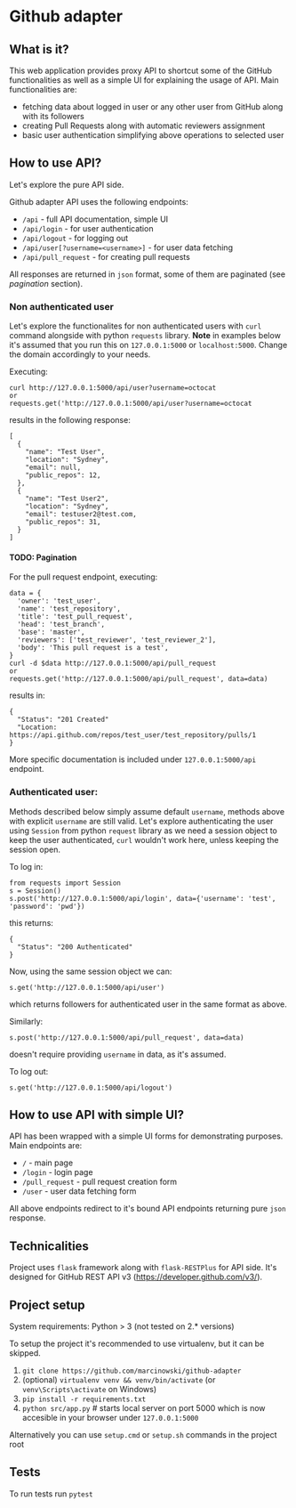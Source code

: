 # Github adapter

## What is it?
This web application provides proxy API to shortcut some of the GitHub functionalities as well as a simple UI for explaining
the usage of API. Main functionalities are:
 - fetching data about logged in user or any other user from GitHub along with its followers
 - creating Pull Requests along with automatic reviewers assignment
 - basic user authentication simplifying above operations to selected user

## How to use API?
Let's explore the pure API side.

Github adapter API uses the following endpoints:
  - `/api` - full API documentation, simple UI
  - `/api/login` - for user authentication
  - `/api/logout` - for logging out
  - `/api/user[?username=<username>]` - for user data fetching
  - `/api/pull_request` - for creating pull requests

All responses are returned in `json` format, some of them are paginated (see *pagination* section).
### Non authenticated user

Let's explore the functionalites for non authenticated users with `curl` command alongside with python `requests` library. 
**Note** in examples below it's assumed that you run this on `127.0.0.1:5000` or `localhost:5000`. Change the domain accordingly to your needs. 

Executing:
  
    curl http://127.0.0.1:5000/api/user?username=octocat
    or
    requests.get('http://127.0.0.1:5000/api/user?username=octocat
    
results in the following response:
    
    [
      {
        "name": "Test User",
        "location": "Sydney",
        "email": null,
        "public_repos": 12,
      },
      {
        "name": "Test User2",
        "location": "Sydney",
        "email": testuser2@test.com,
        "public_repos": 31,
      }
    ]
#### TODO: Pagination

For the pull request endpoint, executing:
    
    data = {
      'owner': 'test_user',
      'name': 'test_repository',
      'title': 'test_pull_request',
      'head': 'test_branch',
      'base': 'master',
      'reviewers': ['test_reviewer', 'test_reviewer_2'],
      'body': 'This pull request is a test',
    }
    curl -d $data http://127.0.0.1:5000/api/pull_request
    or
    requests.get('http://127.0.0.1:5000/api/pull_request', data=data)

results in:

    {
      "Status": "201 Created"
      "Location: https://api.github.com/repos/test_user/test_repository/pulls/1
    }
    
More specific documentation is included under `127.0.0.1:5000/api` endpoint.

### Authenticated user:
Methods described below simply assume default `username`, methods above with explicit `username` are still valid.
Let's explore authenticating the user using `Session` from python `request` library as we need a session object to keep the user
authenticated, `curl` wouldn't work here, unless keeping the session open.

To log in:

    from requests import Session
    s = Session()
    s.post('http://127.0.0.1:5000/api/login', data={'username': 'test', 'password': 'pwd'})
    
this returns:
    
    {
      "Status": "200 Authenticated"
    }

Now, using the same session object we can:
    
    s.get('http://127.0.0.1:5000/api/user')
    
which returns followers for authenticated user in the same format as above.

Similarly:

    s.post('http://127.0.0.1:5000/api/pull_request', data=data)
    
doesn't require providing `username` in data, as it's assumed.

To log out:
    
    s.get('http://127.0.0.1:5000/api/logout')

## How to use API with simple UI?

API has been wrapped with a simple UI forms for demonstrating purposes. Main endpoints are:
 - `/` - main page
 - `/login` - login page
 - `/pull_request` - pull request creation form
 - `/user` - user data fetching form

All above endpoints redirect to it's bound API endpoints returning pure `json` response.

## Technicalities

Project uses `flask` framework along with `flask-RESTPlus` for API side. It's designed for GitHub REST API v3 
(https://developer.github.com/v3/).

## Project setup
System requirements: Python > 3 (not tested on 2.* versions)

To setup the project it's recommended to use virtualenv, but it can be skipped.
 1. `git clone https://github.com/marcinowski/github-adapter`
 2. (optional) `virtualenv venv && venv/bin/activate` (or `venv\Scripts\activate` on Windows)
 3. `pip install -r requirements.txt`
 4. `python src/app.py` # starts local server on port 5000 which is now accesible in your browser under `127.0.0.1:5000`
 
Alternatively you can use `setup.cmd` or `setup.sh` commands in the project root

## Tests
To run tests run `pytest`
